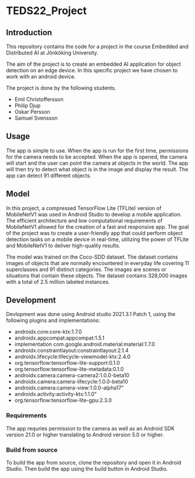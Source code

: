# TEDS22_Project
## Introduction

This repository contains the code for a project in the course Embedded and Distributed AI at Jönköking University.

The aim of the project is to create an embedded AI application for object detection on an edge device. In this specific project we have chosen to work with an android device.

The project is done by the following students.
* Emil Christoffersson
* Philip Djup
* Oskar Persson
* Samuel Svensson



## Usage

The app is simple to use. When the app is run for the first time, permissions for the camera needs to be accepted. When the app is opened, the camera will start and the user can point the camera at objects in the world. The app will then try to detect what object is in the image and display the result. The app can detect 91 different objects.

## Model 

In this project, a compressed TensorFlow Lite (TFLite) version of MobileNetV1 was used in Android Studio to develop a mobile application.
The efficient architecture and low computational requirements of MobileNetV1 allowed for the creation of a fast and responsive app.
The goal of the project was to create a user-friendly app that could perform object detection tasks on a mobile device in real-time, utilizing the power of TFLite and MobileNetV1 to deliver high-quality results. 

The model was trained on the Coco-SDD dataset. The dataset contains images of objects that are normally encountered in everyday life covering  11 superclasses and 91 distinct categories.
The images are scenes or situations that contain these objects. The dataset contains 328,000 images with a total of 2.5 million labeled instances. 

## Development
Devlopment was done using Android studio 2021.3.1 Patch 1, using the following plugins and implementations:

* androidx.core:core-ktx:1.7.0 
* androidx.appcompat:appcompat:1.5.1
* implementation  com.google.android.material:material:1.7.0 
* androidx.constraintlayout:constraintlayout:2.1.4 
* androidx.lifecycle:lifecycle-viewmodel-ktx:2.4.0 
* org.tensorflow:tensorflow-lite-support:0.1.0 
* org.tensorflow:tensorflow-lite-metadata:0.1.0 
* androidx.camera:camera-camera2:1.0.0-beta10
* androidx.camera:camera-lifecycle:1.0.0-beta10
* androidx.camera:camera-view:1.0.0-alpha17"
* androidx.activity:activity-ktx:1.1.0"
* org.tensorflow:tensorflow-lite-gpu:2.3.0 

### Requirements

The app requries permission to the camera as well as an Android SDK version 21.0 or higher translating to Android version 5.0 or higher.

### Build from source
To build the app from source, clone the repository and open it in Android Studio. Then build the app using the build button in Android Studio.